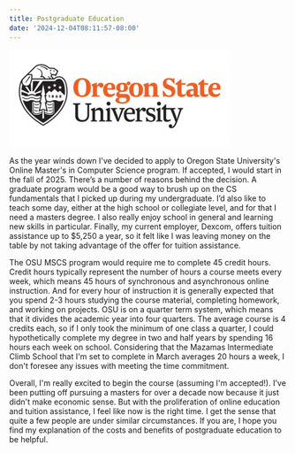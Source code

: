 ```yaml
---
title: Postgraduate Education
date: '2024-12-04T08:11:57-08:00'
---
```

![Oregon State University logo](/assets/osu.png)

As the year winds down I've decided to apply to Oregon State University's Online Master's in Computer Science program.  If accepted, I would start in the fall of 2025.  There’s a number of reasons behind the decision.  A graduate program would be a good way to brush up on the CS fundamentals that I picked up during my undergraduate.  I’d also like to teach some day, either at the high school or collegiate level, and for that I need a masters degree.  I also really enjoy school in general and learning new skills in particular.  Finally, my current employer, Dexcom, offers tuition assistance up to $5,250 a year, so it felt like I was leaving money on the table by not taking advantage of the offer for tuition assistance.  

The OSU MSCS program would require me to complete 45 credit hours.  Credit hours typically represent the number of hours a course meets every week, which means 45 hours of synchronous and asynchronous online instruction.  And for every hour of instruction it is generally expected that you spend 2-3 hours studying the course material, completing homework, and working on projects.  OSU is on a quarter term system, which means that it divides the academic year into four quarters.  The average course is 4 credits each, so if I only took the minimum of one class a quarter, I could hypothetically complete my degree in two and half years by spending 16 hours each week on school.  Considering that the Mazamas Intermediate Climb School that I'm set to complete in March averages 20 hours a week, I don't foresee any issues with meeting the time commitment. 

Overall, I'm really excited to begin the course (assuming I'm accepted!).  I've been putting off pursuing a masters for over a decade now because it just didn't make economic sense.  But with the  proliferation of online education and tuition assistance, I feel like now is the right time.  I get the sense that quite a few people are under similar circumstances.  If you are, I hope you find my explanation of the costs and benefits of postgraduate education to be helpful.
